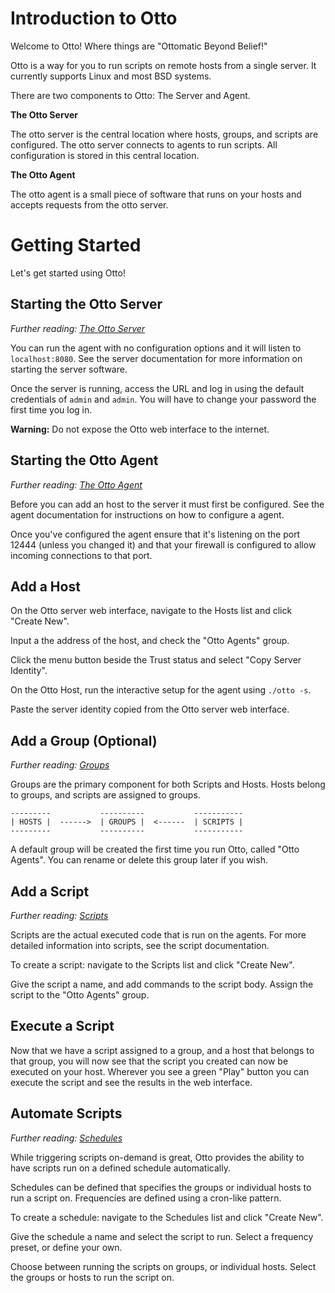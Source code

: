 # Introduction to Otto

Welcome to Otto! Where things are "Ottomatic Beyond Belief!"

Otto is a way for you to run scripts on remote hosts from a single server. It currently supports Linux and most BSD
systems.

There are two components to Otto: The Server and Agent.

**The Otto Server**

The otto server is the central location where hosts, groups, and scripts are configured. The otto server connects to
agents
to run scripts. All configuration is stored in this central location.

**The Otto Agent**

The otto agent is a small piece of software that runs on your hosts and accepts requests from the otto server.

# Getting Started

Let's get started using Otto!

## Starting the Otto Server

*Further reading: [The Otto Server](server.md)*

You can run the agent with no configuration options and it will listen to `localhost:8080`. See the server
documentation for more information on starting the server software.

Once the server is running, access the URL and log in using the default credentials of `admin` and `admin`. You will
have to change your password the first time you log in.

**Warning:** Do not expose the Otto web interface to the internet.

## Starting the Otto Agent

*Further reading: [The Otto Agent](agent.md)*

Before you can add an host to the server it must first be configured. See the agent documentation for instructions on
how to configure a agent.

Once you've configured the agent ensure that it's listening on the port 12444 (unless you changed it) and that your
firewall is configured to allow incoming connections to that port.

## Add a Host

On the Otto server web interface, navigate to the Hosts list and click "Create New".

Input a the address of the host, and check the "Otto Agents" group.

Click the menu button beside the Trust status and select "Copy Server Identity".

On the Otto Host, run the interactive setup for the agent using `./otto -s`.

Paste the server identity copied from the Otto server web interface.

## Add a Group (Optional)

*Further reading: [Groups](groups.md)*

Groups are the primary component for both Scripts and Hosts. Hosts belong to groups, and scripts are assigned to groups.

```
---------           ----------           -----------
| HOSTS |  ------>  | GROUPS |  <------  | SCRIPTS |
---------           ----------           -----------
```

A default group will be created the first time you run Otto, called "Otto Agents". You can rename or delete this group
later if you wish.

## Add a Script

*Further reading: [Scripts](script.md)*

Scripts are the actual executed code that is run on the agents. For more detailed information into scripts, see the
script documentation.

To create a script: navigate to the Scripts list and click "Create New".

Give the script a name, and add commands to the script body. Assign the script to the "Otto Agents" group.

## Execute a Script

Now that we have a script assigned to a group, and a host that belongs to that group, you will now see that the script
you created can now be executed on your host. Wherever you see a green "Play" button you can execute the script and see
the results in the web interface.

## Automate Scripts

*Further reading: [Schedules](schedule.md)*

While triggering scripts on-demand is great, Otto provides the ability to have scripts run on a defined schedule
automatically.

Schedules can be defined that specifies the groups or individual hosts to run a script on. Frequencies are defined
using a cron-like pattern.

To create a schedule: navigate to the Schedules list and click "Create New".

Give the schedule a name and select the script to run. Select a frequency preset, or define your own.

Choose between running the scripts on groups, or individual hosts. Select the groups or hosts to run the script on.
